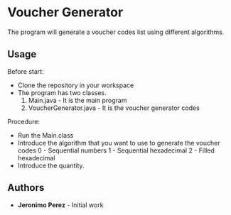 # Voucher Generator

The program will generate a voucher codes list using different algorithms.


## Usage
Before start:

* Clone the repository in your workspace
* The program has two classes.
	1. Main.java - It is the main program
	2. VoucherGenerator.java - It is the voucher generator codes

Procedure:

* Run the Main.class
* Introduce the algorithm that you want to use to generate the voucher codes
	0 - Sequential numbers
	1 - Sequential hexadecimal
	2 - Filled hexadecimal
* Introduce the quantity.




## Authors

* **Jeronimo Perez** - Initial work



